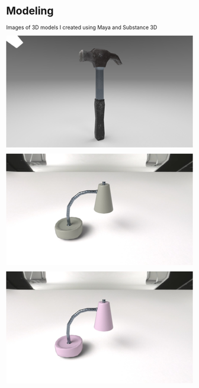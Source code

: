 # Modeling
Images of 3D models I created using Maya and Substance 3D

![alt text](https://github.com/Matt01234/Modeling/blob/main/Hammer.jpg?raw=true)

![alt text](https://github.com/Matt01234/Modeling/blob/main/desklamp.jpg?raw=true)

![alt text](https://github.com/Matt01234/Modeling/blob/main/desk_lamp_pink.jpg?raw=true)
